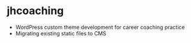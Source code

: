 # jhcoaching
* WordPress custom theme development for career coaching practice  
* Migrating existing static files to CMS  